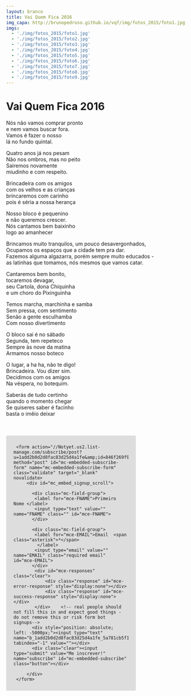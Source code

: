 ```yaml
---
layout: branco
title: Vai Quem Fica 2016
img_capa: http://brunopedroso.github.io/vqf/img/fotos_2015/foto1.jpg
imgs:
  - './img/fotos_2015/foto1.jpg'
  - './img/fotos_2015/foto2.jpg'
  - './img/fotos_2015/foto3.jpg'
  - './img/fotos_2015/foto4.jpg'
  - './img/fotos_2015/foto5.jpg'
  - './img/fotos_2015/foto6.jpg'
  - './img/fotos_2015/foto7.jpg'
  - './img/fotos_2015/foto8.jpg'
  - './img/fotos_2015/foto9.jpg'
---
```


# Vai Quem Fica 2016

<div class="caixa">

  Nós não vamos comprar pronto <br/>
  e nem vamos buscar fora. <br/>
  Vamos é fazer o nosso <br/>
  lá no fundo quintal. <br/>
  
</div>

<div class="caixa">

  Quatro anos já nos pesam <br/>
   Não nos ombros, mas no peito <br/>
   Sairemos novamente <br/>
   miudinho e com respeito. <br/>

 </div>

 <div class="caixa">

   Brincadeira com os amigos <br/>
   com os velhos e as crianças <br/>
   brincaremos com carinho <br/>
   pois é séria a nossa herança <br/>

 </div>

 <div class="caixa">

   Nosso bloco é pequenino <br/>
   e não queremos crescer. <br/>
   Nós cantamos bem baixinho <br/>
   logo ao amanhecer <br/>

 </div>

 <div class="caixa">

   Brincamos muito tranquilos, um pouco desavergonhados, <br/>
   Ocupamos os espaços que a cidade tem pra dar. <br/>
   Fazemos alguma algazarra, porém sempre muito educados - <br/>
   as latinhas que tomamos, nós mesmos que vamos catar. <br/>

 </div>

 <div class="caixa">

   Cantaremos bem bonito, <br/>
   tocaremos devagar, <br/>
   seu Cartola, dona Chiquinha <br/>
   e um choro do Pixinguinha <br/>

 </div>

 <div class="caixa">

   Temos marcha, marchinha e samba <br/>
   Sem pressa, com sentimento <br/>
   Senão a gente esculhamba <br/>
   Com nosso divertimento <br/>

 </div>

 <div class="caixa">

   O bloco sai é no sábado <br/>
   Segunda, tem repeteco <br/>
   Sempre às nove da matina <br/>
   Armamos nosso boteco <br/>

 </div>

 <div class="caixa">

   O lugar, a ha ha, não te digo! <br/>
   Brincadeira. Vou dizer sim. <br/>
   Decidimos com os amigos <br/>
   Na véspera, no botequim. <br/>

 </div>

 <div class="caixa">

   Saberás de tudo certinho <br/>
   quando o momento chegar <br/>
   Se quiseres saber é facinho <br/>
   basta o imêio deixar <br/>
  
 </div>

 <br>

 <div style='width:70%; margin:20px 0 40px 0; float: left;'>

   <!-- Begin MailChimp Signup Form -->
   <link href="//cdn-images.mailchimp.com/embedcode/classic-081711.css" rel="stylesheet" type="text/css">
   <style type="text/css">
   	#mc_embed_signup{background:#fff; clear:left; font:14px Helvetica,Arial,sans-serif; }
   	/* Add your own MailChimp form style overrides in your site stylesheet or in this style block.
   	   We recommend moving this block and the preceding CSS link to the HEAD of your HTML file. */
   </style>
   <div id="mc_embed_signup" style='background:#ddd; border-radius:3px; padding:10px 20px'>

     <form action="//Notyet.us2.list-manage.com/subscribe/post?u=1add2b0d2d8fac83d25d4a1fe&amp;id=846f269f95" method="post" id="mc-embedded-subscribe-form" name="mc-embedded-subscribe-form" class="validate" target="_blank" novalidate>
         <div id="mc_embed_signup_scroll">

           <div class="mc-field-group">
           	<label for="mce-FNAME">Primeiro Nome </label>
           	<input type="text" value="" name="FNAME" class="" id="mce-FNAME">
           </div>

           <div class="mc-field-group">
           	<label for="mce-EMAIL">Email  <span class="asterisk">*</span>
             </label>
           	<input type="email" value="" name="EMAIL" class="required email" id="mce-EMAIL">
           </div>
         	<div id="mce-responses" class="clear">
         		<div class="response" id="mce-error-response" style="display:none"></div>
         		<div class="response" id="mce-success-response" style="display:none"></div>
         	</div>    <!-- real people should not fill this in and expect good things - do not remove this or risk form bot signups-->
           <div style="position: absolute; left: -5000px;"><input type="text" name="b_1add2b0d2d8fac83d25d4a1fe_5a781cb5f1" tabindex="-1" value=""></div>
           <div class="clear"><input type="submit" value="Me inscrever!" name="subscribe" id="mc-embedded-subscribe" class="button"></div>

         </div>
     </form>
   </div>

   <!--End mc_embed_signup-->

